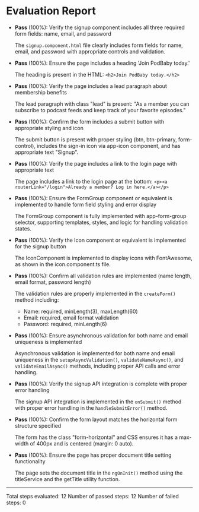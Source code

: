 # Evaluation Report

- **Pass** (100%): Verify the signup component includes all three required form fields: name, email, and password
  
  The `signup.component.html` file clearly includes form fields for name, email, and password with appropriate controls and validation.

- **Pass** (100%): Ensure the page includes a heading 'Join PodBaby today.'
  
  The heading is present in the HTML: `<h2>Join PodBaby today.</h2>`

- **Pass** (100%): Verify the page includes a lead paragraph about membership benefits
  
  The lead paragraph with class "lead" is present: "As a member you can subscribe to podcast feeds and keep track of your favorite episodes."

- **Pass** (100%): Confirm the form includes a submit button with appropriate styling and icon
  
  The submit button is present with proper styling (btn, btn-primary, form-control), includes the sign-in icon via app-icon component, and has appropriate text "Signup".

- **Pass** (100%): Verify the page includes a link to the login page with appropriate text
  
  The page includes a link to the login page at the bottom: `<p><a routerLink="/login">Already a member? Log in here.</a></p>`

- **Pass** (100%): Ensure the FormGroup component or equivalent is implemented to handle form field styling and error display
  
  The FormGroup component is fully implemented with app-form-group selector, supporting templates, styles, and logic for handling validation states.

- **Pass** (100%): Verify the Icon component or equivalent is implemented for the signup button
  
  The IconComponent is implemented to display icons with FontAwesome, as shown in the icon.component.ts file.

- **Pass** (100%): Confirm all validation rules are implemented (name length, email format, password length)
  
  The validation rules are properly implemented in the `createForm()` method including:
  - Name: required, minLength(3), maxLength(60)
  - Email: required, email format validation
  - Password: required, minLength(6)

- **Pass** (100%): Ensure asynchronous validation for both name and email uniqueness is implemented
  
  Asynchronous validation is implemented for both name and email uniqueness in the `setupAsyncValidation()`, `validateNameAsync()`, and `validateEmailAsync()` methods, including proper API calls and error handling.

- **Pass** (100%): Verify the signup API integration is complete with proper error handling
  
  The signup API integration is implemented in the `onSubmit()` method with proper error handling in the `handleSubmitError()` method.

- **Pass** (100%): Confirm the form layout matches the horizontal form structure specified
  
  The form has the class "form-horizontal" and CSS ensures it has a max-width of 400px and is centered (margin: 0 auto).

- **Pass** (100%): Ensure the page has proper document title setting functionality
  
  The page sets the document title in the `ngOnInit()` method using the titleService and the getTitle utility function.

---

Total steps evaluated: 12
Number of passed steps: 12
Number of failed steps: 0